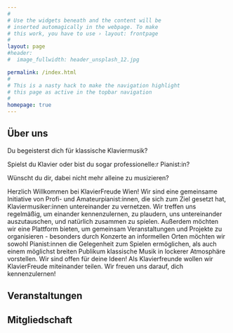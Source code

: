 ```yaml
---
#
# Use the widgets beneath and the content will be
# inserted automagically in the webpage. To make
# this work, you have to use › layout: frontpage
#
layout: page
#header:
#  image_fullwidth: header_unsplash_12.jpg

permalink: /index.html
#
# This is a nasty hack to make the navigation highlight
# this page as active in the topbar navigation
#
homepage: true
---
```


## Über uns

Du begeisterst dich für klassische Klaviermusik?

Spielst du Klavier oder bist du sogar professionelle:r Pianist:in?

Wünscht du dir, dabei nicht mehr alleine zu musizieren?

Herzlich Willkommen bei KlavierFreude Wien! Wir sind eine gemeinsame Initiative von Profi- und Amateurpianist:innen, 
die sich zum Ziel gesetzt hat, Klaviermusiker:innen untereinander zu vernetzen. Wir treffen uns regelmäßig, 
um einander kennenzulernen, zu plaudern, uns untereinander auszutauschen, und natürlich zusammen zu spielen. 
Außerdem möchten wir eine Plattform bieten, um gemeinsam Veranstaltungen und Projekte zu organisieren - besonders durch 
Konzerte an informellen Orten möchten wir sowohl Pianist:innen die Gelegenheit zum Spielen ermöglichen, 
als auch einem möglichst breiten Publikum klassische Musik in lockerer Atmosphäre vorstellen. 
Wir sind offen für deine Ideen!
Als Klavierfreunde wollen wir KlavierFreude miteinander teilen. Wir freuen uns darauf, dich kennenzulernen!


## Veranstaltungen <a name="Veranstaltungen"/>


## Mitgliedschaft <a name="Mitgliedschaft"/>
